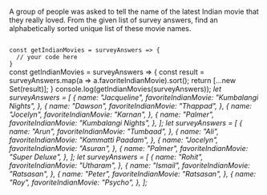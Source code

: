 A group of people was asked to tell the name of the latest Indian movie that they really loved. From the given list of survey answers, find an alphabetically sorted unique list of these movie names.

<codeblock language="javascript" type="exercise" testMode="multipleInput">
<code>
const getIndianMovies = surveyAnswers => {
  // your code here
}
</code>

<solution>
const getIndianMovies = surveyAnswers => {
  const result = surveyAnswers.map(a => a.favoriteIndianMovie).sort();
  return [...new Set(result)];
}
</solution>

<testcases>
<caller>
console.log(getIndianMovies(surveyAnswers));
</caller>
<testcase>
<i>
let surveyAnswers = [
  {
    name: "Jacqueline",
    favoriteIndianMovie: "Kumbalangi Nights",
  },
  {
    name: "Dawson",
    favoriteIndianMovie: "Thappad",
  },
  {
    name: "Jocelyn",
    favoriteIndianMovie: "Karnan",
  },
  {
    name: "Palmer",
    favoriteIndianMovie: "Kumbalangi Nights",
  },
];
</i>
</testcase>
<testcase>
<i>
let surveyAnswers = [
  {
    name: "Arun",
    favoriteIndianMovie: "Tumbaad",
  },
  {
    name: "Ali",
    favoriteIndianMovie: "Kammatti Paadam",
  },
  {
    name: "Jocelyn",
    favoriteIndianMovie: "Asuran",
  },
  {
    name: "Palmer",
    favoriteIndianMovie: "Super Deluxe",
  },
];
</i>
</testcase>
<testcase>
<i>
let surveyAnswers = [
  {
    name: "Rohit",
    favoriteIndianMovie: "Utharam",
  },
  {
    name: "Ismail",
    favoriteIndianMovie: "Ratsasan",
  },
  {
    name: "Peter",
    favoriteIndianMovie: "Ratsasan",
  },
  {
    name: "Roy",
    favoriteIndianMovie: "Psycho",
  },
];
</i>
</testcase>
</testcases>
</codeblock>